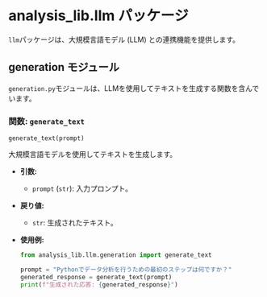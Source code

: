 # analysis_lib.llm パッケージ

`llm`パッケージは、大規模言語モデル (LLM) との連携機能を提供します。

## generation モジュール

`generation.py`モジュールは、LLMを使用してテキストを生成する関数を含んでいます。

### 関数: `generate_text`

`generate_text(prompt)`

大規模言語モデルを使用してテキストを生成します。

- **引数:**
    - `prompt` (`str`): 入力プロンプト。

- **戻り値:**
    - `str`: 生成されたテキスト。

- **使用例:**

  ```python
  from analysis_lib.llm.generation import generate_text

  prompt = "Pythonでデータ分析を行うための最初のステップは何ですか？"
  generated_response = generate_text(prompt)
  print(f"生成された応答: {generated_response}")
  ```
